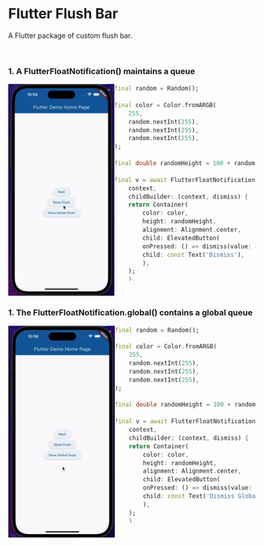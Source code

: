 <style>
pre {
  overflow-y: auto;
  max-height: 400px;
}
</style>

# Flutter Flush Bar

A Flutter package of custom flush bar. 

<br>

### 1. A FlutterFloatNotification() maintains a queue

<img src="https://raw.githubusercontent.com/xSILENCEx/project_images/main/flutter_flush_bar/new.gif"  height=430 style="float: left">

```Dart
final random = Random();

final color = Color.fromARGB(
    255,
    random.nextInt(255),
    random.nextInt(255),
    random.nextInt(255),
);

final double randomHeight = 100 + random.nextInt(100).toDouble();

final v = await FlutterFloatNotification().showFlushBar<int>(
    context,
    childBuilder: (context, dismiss) {
    return Container(
        color: color,
        height: randomHeight,
        alignment: Alignment.center,
        child: ElevatedButton(
        onPressed: () => dismiss(value: color.value),
        child: const Text('Dismiss'),
        ),
    );
    },
);

debugPrint('v: $v');
```

<br>

### 1. The FlutterFloatNotification.global() contains a global queue

<img src="https://raw.githubusercontent.com/xSILENCEx/project_images/main/flutter_flush_bar/global.gif"  height=430 style="float: left">

```Dart
final random = Random();

final color = Color.fromARGB(
    255,
    random.nextInt(255),
    random.nextInt(255),
    random.nextInt(255),
);

final double randomHeight = 100 + random.nextInt(100).toDouble();

final v = await FlutterFloatNotification.global().showFlushBar<int>(
    context,
    childBuilder: (context, dismiss) {
    return Container(
        color: color,
        height: randomHeight,
        alignment: Alignment.center,
        child: ElevatedButton(
        onPressed: () => dismiss(value: color.value),
        child: const Text('Dismiss Global'),
        ),
    );
    },
);

debugPrint('v: $v');
```